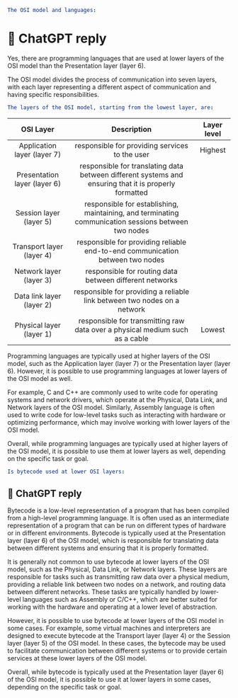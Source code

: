 ```yml
The OSI model and languages:
```

# 🤖 ChatGPT reply

Yes, there are programming languages that are used at lower layers of the OSI model than the Presentation layer (layer 6).

The OSI model divides the process of communication into seven layers, with each layer representing a different aspect of communication and having specific responsibilities. 

```yml
The layers of the OSI model, starting from the lowest layer, are:
```

| OSI Layer | Description | Layer level |
| :---: | :---: | :---: |
| Application layer (layer 7) | responsible for providing services to the user | Highest |
| Presentation layer (layer 6) | responsible for translating data between different systems and ensuring that it is properly formatted |
| Session layer (layer 5) | responsible for establishing, maintaining, and terminating communication sessions between two nodes |
| Transport layer (layer 4) | responsible for providing reliable end-to-end communication between two nodes |
| Network layer (layer 3) | responsible for routing data between different networks |
| Data link layer (layer 2) | responsible for providing a reliable link between two nodes on a network |
| Physical layer (layer 1) | responsible for transmitting raw data over a physical medium such as a cable | Lowest |


Programming languages are typically used at higher layers of the OSI model, such as the Application layer (layer 7) or the Presentation layer (layer 6). However, it is possible to use programming languages at lower layers of the OSI model as well. 

For example, C and C++ are commonly used to write code for operating systems and network drivers, which operate at the Physical, Data Link, and Network layers of the OSI model. Similarly, Assembly language is often used to write code for low-level tasks such as interacting with hardware or optimizing performance, which may involve working with lower layers of the OSI model.

Overall, while programming languages are typically used at higher layers of the OSI model, it is possible to use them at lower layers as well, depending on the specific task or goal.

```yml
Is bytecode used at lower OSI layers:
```

## 🤖 ChatGPT reply

Bytecode is a low-level representation of a program that has been compiled from a high-level programming language. It is often used as an intermediate representation of a program that can be run on different types of hardware or in different environments. Bytecode is typically used at the Presentation layer (layer 6) of the OSI model, which is responsible for translating data between different systems and ensuring that it is properly formatted.

It is generally not common to use bytecode at lower layers of the OSI model, such as the Physical, Data Link, or Network layers. These layers are responsible for tasks such as transmitting raw data over a physical medium, providing a reliable link between two nodes on a network, and routing data between different networks. These tasks are typically handled by lower-level languages such as Assembly or C/C++, which are better suited for working with the hardware and operating at a lower level of abstraction.

However, it is possible to use bytecode at lower layers of the OSI model in some cases. For example, some virtual machines and interpreters are designed to execute bytecode at the Transport layer (layer 4) or the Session layer (layer 5) of the OSI model. In these cases, the bytecode may be used to facilitate communication between different systems or to provide certain services at these lower layers of the OSI model.

Overall, while bytecode is typically used at the Presentation layer (layer 6) of the OSI model, it is possible to use it at lower layers in some cases, depending on the specific task or goal.
